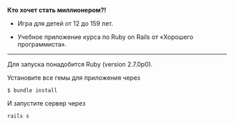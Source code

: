 **Кто хочет стать миллионером?!**

- Игра для детей от 12 до 159 лет.


- Учебное приложение курса по Ruby on Rails от «Хорошего программиста».

***
Для запуска понадобится Ruby (version 2.7.0p0).

Установите все гемы для приложения через

```
$ bundle install
```
И запустите сервер через

```
rails s
```

